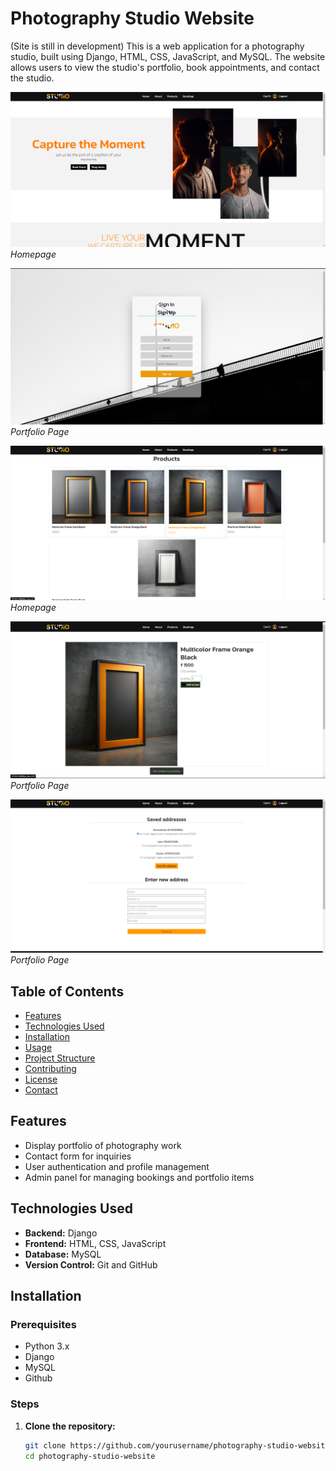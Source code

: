 # Photography Studio Website
(Site is still in development)
This is a web application for a photography studio, built using Django, HTML, CSS, JavaScript, and MySQL. The website allows users to view the studio's portfolio, book appointments, and contact the studio.

![Homepage](screenshots/homee.png)
*Homepage*

![Signup page](screenshots/signupp.png)
*Portfolio Page*

![Product listing page](screenshots/productss.png)
*Homepage*

![product description page](screenshots/pdpp.png)
*Portfolio Page*

![Address page](screenshots/addresss.png)
*Portfolio Page*

## Table of Contents

- [Features](#features)
- [Technologies Used](#technologies-used)
- [Installation](#installation)
- [Usage](#usage)
- [Project Structure](#project-structure)
- [Contributing](#contributing)
- [License](#license)
- [Contact](#contact)

## Features

- Display portfolio of photography work
- Contact form for inquiries
- User authentication and profile management
- Admin panel for managing bookings and portfolio items

## Technologies Used

- **Backend:** Django
- **Frontend:** HTML, CSS, JavaScript
- **Database:** MySQL
- **Version Control:** Git and GitHub

## Installation

### Prerequisites

- Python 3.x
- Django
- MySQL
- Github



### Steps

1. **Clone the repository:**

   ```bash
   git clone https://github.com/yourusername/photography-studio-website.git
   cd photography-studio-website
